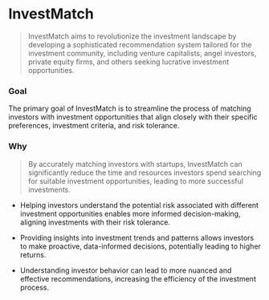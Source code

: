 # InvestMatch

> InvestMatch aims to revolutionize the investment landscape by developing a sophisticated recommendation system tailored for the investment community, including venture capitalists, angel investors, private equity firms, and others seeking lucrative investment opportunities. 

### Goal
The primary goal of InvestMatch is to streamline the process of matching investors with investment opportunities that align closely with their specific preferences, investment criteria, and risk tolerance.

### Why
> By accurately matching investors with startups, InvestMatch can significantly reduce the time and resources investors spend searching for suitable investment opportunities, leading to more successful investments.

- Helping investors understand the potential risk associated with different investment opportunities enables more informed decision-making, aligning investments with their risk tolerance.

- Providing insights into investment trends and patterns allows investors to make proactive, data-informed decisions, potentially leading to higher returns.
  
- Understanding investor behavior can lead to more nuanced and effective recommendations, increasing the efficiency of the investment process.







